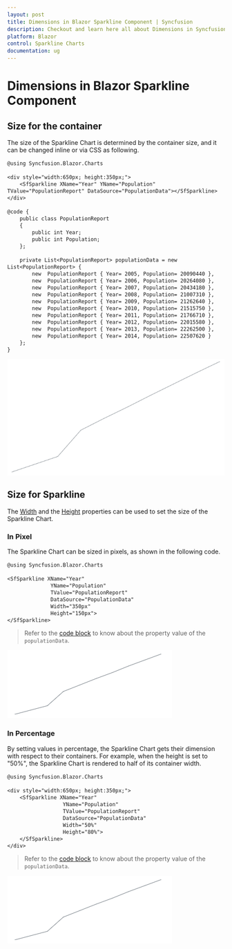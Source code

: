```yaml
---
layout: post
title: Dimensions in Blazor Sparkline Component | Syncfusion
description: Checkout and learn here all about Dimensions in Syncfusion Blazor Sparkline component and much more.
platform: Blazor
control: Sparkline Charts
documentation: ug
---
```


# Dimensions in Blazor Sparkline Component

## Size for the container

The size of the Sparkline Chart is determined by the container size, and it can be changed inline or via CSS as following.

```cshtml
@using Syncfusion.Blazor.Charts

<div style="width:650px; height:350px;">
    <SfSparkline XName="Year" YName="Population" TValue="PopulationReport" DataSource="PopulationData"></SfSparkline>
</div>

@code {
    public class PopulationReport
    {
        public int Year;
        public int Population;
    };
    
    private List<PopulationReport> populationData = new List<PopulationReport> {
        new  PopulationReport { Year= 2005, Population= 20090440 },
        new  PopulationReport { Year= 2006, Population= 20264080 },
        new  PopulationReport { Year= 2007, Population= 20434180 },
        new  PopulationReport { Year= 2008, Population= 21007310 },
        new  PopulationReport { Year= 2009, Population= 21262640 },
        new  PopulationReport { Year= 2010, Population= 21515750 },
        new  PopulationReport { Year= 2011, Population= 21766710 },
        new  PopulationReport { Year= 2012, Population= 22015580 },
        new  PopulationReport { Year= 2013, Population= 22262500 },
        new  PopulationReport { Year= 2014, Population= 22507620 }
    };
}
```

![Sparkline Chart for container](./images/SparklineDimension/ContainerSize.png)

## Size for Sparkline

The [Width](https://help.syncfusion.com/cr/blazor/Syncfusion.Blazor.Charts.SfSparkline-1.html#Syncfusion_Blazor_Charts_SfSparkline_1_Width) and the [Height](https://help.syncfusion.com/cr/blazor/Syncfusion.Blazor.Charts.SfSparkline-1.html#Syncfusion_Blazor_Charts_SfSparkline_1_Height) properties can be used to set the size of the Sparkline Chart.

### In Pixel

The Sparkline Chart can be sized in pixels, as shown in the following code.

```cshtml
@using Syncfusion.Blazor.Charts

<SfSparkline XName="Year"
              YName="Population"
              TValue="PopulationReport"
              DataSource="PopulationData"
              Width="350px"
              Height="150px">
</SfSparkline>
```

> Refer to the [code block](#size-for-the-container) to know about the property value of the `populationData`.

![Sparkline Chart in pixel](./images/SparklineDimension/Inpixel.png)

### In Percentage

By setting values in percentage, the Sparkline Chart gets their dimension with respect to their containers. For example, when the height is set to "50%", the Sparkline Chart is rendered to half of its container width.

```cshtml
@using Syncfusion.Blazor.Charts

<div style="width:650px; height:350px;">
    <SfSparkline XName="Year"
                  YName="Population"
                  TValue="PopulationReport"
                  DataSource="PopulationData"
                  Width="50%"
                  Height="80%">
    </SfSparkline>
</div>
```

> Refer to the [code block](#size-for-the-container) to know about the property value of the `populationData`.

![Sparkline Chart in percentage](./images/SparklineDimension/Inpercentage.png)